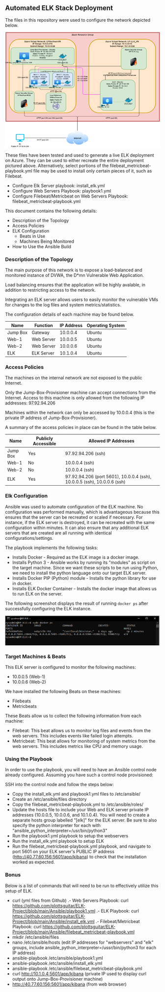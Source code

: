 ## Automated ELK Stack Deployment

The files in this repository were used to configure the network depicted below.

![ELK Project Diagram](https://github.com/plottsguitar/ELK-Project/blob/main/Images/ELK%20Project%20Diagram.png)

These files have been tested and used to generate a live ELK deployment on Azure. They can be used to either recreate the entire deployment pictured above. Alternatively, select portions of the filebeat_metricbeat-playbook.yml file may be used to install only certain pieces of it, such as Filebeat.

  - Configure Elk Server playbook: install_elk.yml
  - Configure Web Servers Playbook: playbook1.yml
  - Configure Filebeat/Metricbeat on Web Servers Playbook: filebeat_metricbeat-playbook.yml

This document contains the following details:
- Description of the Topology
- Access Policies
- ELK Configuration
  - Beats in Use
  - Machines Being Monitored
- How to Use the Ansible Build


### Description of the Topology

The main purpose of this network is to expose a load-balanced and monitored instance of DVWA, the D*mn Vulnerable Web Application.

Load balancing ensures that the application will be highly avalable, in addition to restricting access to the network.

Integrating an ELK server allows users to easily monitor the vulnerable VMs for changes to the log files and system metrics/statistics.

The configuration details of each machine may be found below.

| Name     | Function   | IP Address | Operating System |
|----------|------------|------------|------------------|
| Jump Box | Gateway    | 10.0.0.4   | Ubuntu           |
| Web-1    | Web Server | 10.0.0.5   | Ubuntu           |
| Web-2    | Web Server | 10.0.0.6   | Ubuntu           |
| ELK      | ELK Server | 10.1.0.4   | Ubuntu           |

### Access Policies

The machines on the internal network are not exposed to the public Internet. 

Only the Jump-Box-Provisioner machine can accept connections from the Internet. Access to this machine is only allowed from the following IP addresses: 97.92.94.206

Machines within the network can only be accessed by 10.0.0.4 (this is the private IP address of Jump-Box-Provisioner).

A summary of the access policies in place can be found in the table below.

| Name     | Publicly Accessible | Allowed IP Addresses                                                     |
|----------|---------------------|--------------------------------------------------------------------------|
| Jump Box | Yes                 | 97.92.94.206 (ssh)                                                       |
| Web-1    | No                  | 10.0.0.4 (ssh)                                                           |
| Web-2    | No                  | 10.0.0.4 (ssh)                                                           |
| ELK      | Yes                 | 97.92.94.206 (port 5601), 10.0.0.4 (ssh), 10.0.0.5 (ssh), 10.0.0.6 (ssh) |

### Elk Configuration

Ansible was used to automate configuration of the ELK machine. No configuration was performed manually, which is advantageous because this ensures that the server can be recreated or scaled if necessary. For instance, if the ELK server is destroyed, it can be recreated with the same configuration within minutes.  It can also ensure that any additional ELK servers that are created are all running with identical configurations/settings.

The playbook implements the following tasks:
- Installs Docker - Required as the ELK image is a docker image.
- Installs Python 3 - Ansible works by running its "modules" as script on the target machine.  Since we want these scripts to be run using Python, we need to install the python language onto our target ELK server.
- Installs Docker PIP (Python) module - Installs the python library for use in docker.
- Installs ELK Docker Container - Installs the docker image that allows us to run ELK on the server.

The following screenshot displays the result of running `docker ps` after successfully configuring the ELK instance.

![Docker PS Output](https://github.com/plottsguitar/ELK-Project/blob/main/Images/docker_ps_output.png)

### Target Machines & Beats

This ELK server is configured to monitor the following machines: 
- 10.0.0.5 (Web-1)
- 10.0.0.6 (Web-2)

We have installed the following Beats on these machines: 
- Filebeats
- Metricbeats

These Beats allow us to collect the following information from each machine:
- Filebeat: This beat allows us to monitor log files and events from the web servers.  This includes events like failed login attempts.
- Metricbeat: This beat allows for monitoring of system metrics from the web servers.  This includes metrics like CPU and memory usage.

### Using the Playbook

In order to use the playbook, you will need to have an Ansible control node already configured. Assuming you have such a control node provisioned: 

SSH into the control node and follow the steps below:
- Copy the install_elk.yml and playbook1.yml files to /etc/ansible/
- Create an /etc/ansible/files directory
- Copy the filebeat_metricbeat-playbook.yml to /etc/ansible/roles/
- Update the hosts file to include your Web and ELK server private IP addresses (10.0.0.5, 10.0.0.6, and 10.1.0.4).  You will need to create a separate hosts group labelled "[elk]" for the ELK server.  Be sure to also specify the python interpreter for each with "ansible_python_interpreter=/usr/bin/python3"
- Run the playbook1.yml playbook to setup the webservers
- Run the install_elk.yml playbook to setup ELK
- Run the filebeat_metricbeat-playbook.yml playbook, and navigate to port 5601 on your ELK server's PUBLIC IP address (http://40.77.60.156:5601/app/kibana) to check that the installation worked as expected.

### Bonus

Below is a list of commands that will need to be run to effectively utilize this setup of ELK.

 - curl (yml files from Github)
  .- Web Servers Playbook: curl https://github.com/plottsguitar/ELK-Project/blob/main/Ansible/playbook1.yml
  .- ELK Playbook: curl https://github.com/plottsguitar/ELK-Project/blob/main/Ansible/install_elk.yml
  .- Filebeat/Metricbeat Playbook: curl https://github.com/plottsguitar/ELK-Project/blob/main/Ansible/filebeat_metricbeat-playbook.yml
 - mkdir /etc/ansible/files
 - nano /etc/ansible/hosts (edit IP addresses for "webservers" and "elk" groups, include ansible_python_interpreter=/ussr/bin/python3 for each IP address)
 - ansible-playbook /etc/ansible/playbook1.yml
 - ansible-playbook /etc/ansible/install_elk.yml
 - ansible-playbook /etc/ansible/filebeat_metricbeat-playbook.yml
 - curl http://10.1.0.4:5601/app/kibana (private IP used to display curl output onto Jump-Box-Provisioner machine)
 - http://40.77.60.156:5601/app/kibana (from web browser)
